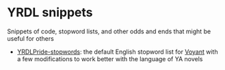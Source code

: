 # YRDL snippets
Snippets of code, stopword lists, and other odds and ends that might be useful for others

* [YRDLPride-stopwords](YRDLPride-stopwords): the default English stopword list for [Voyant](https://voyant-tools.org/) with a few modifications to work better with the language of YA novels
